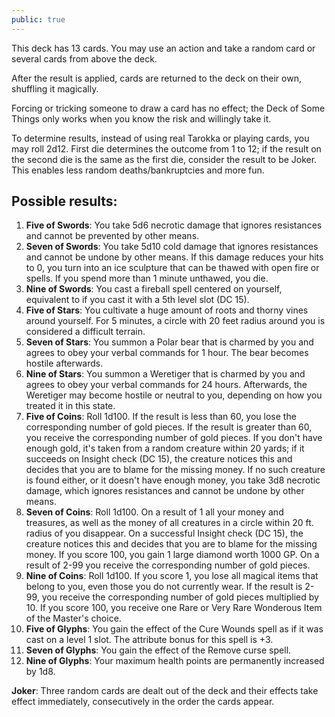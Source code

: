 ```yaml
---
public: true
---
```


This deck has 13 cards. You may use an action and take a random card or several cards from above the deck.

After the result is applied, cards are returned to the deck on their own, shuffling it magically.

Forcing or tricking someone to draw a card has no effect; the Deck of Some Things only works when you know the risk and willingly take it.

To determine results, instead of using real Tarokka or playing cards, you may roll 2d12. First die determines the outcome from 1 to 12; if the result on the second die is the same as the first die, consider the result to be Joker. This enables less random deaths/bankruptcies and more fun.

## Possible results:

1. **Five of Swords**: You take 5d6 necrotic damage that ignores resistances and cannot be prevented by other means.
2. **Seven of Swords**: You take 5d10 cold damage that ignores resistances and cannot be undone by other means. If this damage reduces your hits to 0, you turn into an ice sculpture that can be thawed with open fire or spells. If you spend more than 1 minute unthawed, you die.
3. **Nine of Swords**: You cast a fireball spell centered on yourself, equivalent to if you cast it with a 5th level slot (DC 15).
4. **Five of Stars**: You cultivate a huge amount of roots and thorny vines around yourself. For 5 minutes, a circle with 20 feet radius around you is considered a difficult terrain.
5. **Seven of Stars**: You summon a Polar bear that is charmed by you and agrees to obey your verbal commands for 1 hour. The bear becomes hostile afterwards.
6. **Nine of Stars**: You summon a Weretiger that is charmed by you and agrees to obey your verbal commands for 24 hours. Afterwards, the Weretiger may become hostile or neutral to you, depending on how you treated it in this state.
7. **Five of Coins**: Roll 1d100. If the result is less than 60, you lose the corresponding number of gold pieces. If the result is greater than 60, you receive the corresponding number of gold pieces. If you don't have enough gold, it's taken from a random creature within 20 yards; if it succeeds on Insight check (DC 15), the creature notices this and decides that you are to blame for the missing money. If no such creature is found either, or it doesn't have enough money, you take 3d8 necrotic damage, which ignores resistances and cannot be undone by other means.
8. **Seven of Coins**: Roll 1d100. On a result of 1 all your money and treasures, as well as the money of all creatures in a circle within 20 ft. radius of you disappear. On a successful Insight check (DC 15), the creature notices this and decides that you are to blame for the missing money. If you score 100, you gain 1 large diamond worth 1000 GP. On a result of 2-99 you receive the corresponding number of gold pieces.
9. **Nine of Coins**: Roll 1d100. If you score 1, you lose all magical items that belong to you, even those you do not currently wear. If the result is 2-99, you receive the corresponding number of gold pieces multiplied by 10. If you score 100, you receive one Rare or Very Rare Wonderous Item of the Master's choice.
10. **Five of Glyphs**: You gain the effect of the Cure Wounds spell as if it was cast on a level 1 slot. The attribute bonus for this spell is +3.
11. **Seven of Glyphs**: You gain the effect of the Remove curse spell.
12. **Nine of Glyphs**: Your maximum health points are permanently increased by 1d8.

**Joker**: Three random cards are dealt out of the deck and their effects take effect immediately, consecutively in the order the cards appear.